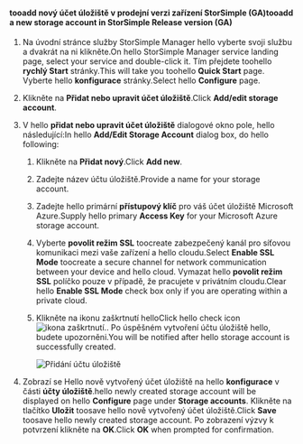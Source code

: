 <!--author=SharS last changed: 9/17/15-->

#### <a name="tooadd-a-new-storage-account-in-storsimple-release-version-ga"></a><span data-ttu-id="db9db-101">tooadd nový účet úložiště v prodejní verzi zařízení StorSimple (GA)</span><span class="sxs-lookup"><span data-stu-id="db9db-101">tooadd a new storage account in StorSimple Release version (GA)</span></span>
1. <span data-ttu-id="db9db-102">Na úvodní stránce služby StorSimple Manager hello vyberte svoji službu a dvakrát na ni klikněte.</span><span class="sxs-lookup"><span data-stu-id="db9db-102">On hello StorSimple Manager service landing page, select your service and double-click it.</span></span> <span data-ttu-id="db9db-103">Tím přejdete toohello **rychlý Start** stránky.</span><span class="sxs-lookup"><span data-stu-id="db9db-103">This will take you toohello **Quick Start** page.</span></span> <span data-ttu-id="db9db-104">Vyberte hello **konfigurace** stránky.</span><span class="sxs-lookup"><span data-stu-id="db9db-104">Select hello **Configure** page.</span></span>
2. <span data-ttu-id="db9db-105">Klikněte na **Přidat nebo upravit účet úložiště**.</span><span class="sxs-lookup"><span data-stu-id="db9db-105">Click **Add/edit storage account**.</span></span>
3. <span data-ttu-id="db9db-106">V hello **přidat nebo upravit účet úložiště** dialogové okno pole, hello následující:</span><span class="sxs-lookup"><span data-stu-id="db9db-106">In hello **Add/Edit Storage Account** dialog box, do hello following:</span></span>
   
   1. <span data-ttu-id="db9db-107">Klikněte na **Přidat nový**.</span><span class="sxs-lookup"><span data-stu-id="db9db-107">Click **Add new**.</span></span>
   2. <span data-ttu-id="db9db-108">Zadejte název účtu úložiště.</span><span class="sxs-lookup"><span data-stu-id="db9db-108">Provide a name for your storage account.</span></span>
   3. <span data-ttu-id="db9db-109">Zadejte hello primární **přístupový klíč** pro váš účet úložiště Microsoft Azure.</span><span class="sxs-lookup"><span data-stu-id="db9db-109">Supply hello primary **Access Key** for your Microsoft Azure storage account.</span></span>
   4. <span data-ttu-id="db9db-110">Vyberte **povolit režim SSL** toocreate zabezpečený kanál pro síťovou komunikaci mezi vaše zařízení a hello cloudu.</span><span class="sxs-lookup"><span data-stu-id="db9db-110">Select **Enable SSL Mode** toocreate a secure channel for network communication between your device and hello cloud.</span></span> <span data-ttu-id="db9db-111">Vymazat hello **povolit režim SSL** políčko pouze v případě, že pracujete v privátním cloudu.</span><span class="sxs-lookup"><span data-stu-id="db9db-111">Clear hello **Enable SSL Mode** check box only if you are operating within a private cloud.</span></span>
   5. <span data-ttu-id="db9db-112">Klikněte na ikonu zaškrtnutí hello</span><span class="sxs-lookup"><span data-stu-id="db9db-112">Click hello check icon</span></span> ![ikona zaškrtnutí](./media/storsimple-configure-new-storage-account/HCS_CheckIcon-include.png)<span data-ttu-id="db9db-114">.</span><span class="sxs-lookup"><span data-stu-id="db9db-114">.</span></span> <span data-ttu-id="db9db-115">Po úspěšném vytvoření účtu úložiště hello, budete upozorněni.</span><span class="sxs-lookup"><span data-stu-id="db9db-115">You will be notified after hello storage account is successfully created.</span></span>
      
      ![Přidání účtu úložiště](./media/storsimple-configure-new-storage-account/HCS_AddStorageAccount-include.png)
4. <span data-ttu-id="db9db-117">Zobrazí se Hello nově vytvořený účet úložiště na hello **konfigurace** v části **účty úložiště**.</span><span class="sxs-lookup"><span data-stu-id="db9db-117">hello newly created storage account will be displayed on hello **Configure** page under **Storage accounts**.</span></span> <span data-ttu-id="db9db-118">Klikněte na tlačítko **Uložit** toosave hello nově vytvořený účet úložiště.</span><span class="sxs-lookup"><span data-stu-id="db9db-118">Click **Save** toosave hello newly created storage account.</span></span> <span data-ttu-id="db9db-119">Po zobrazení výzvy k potvrzení klikněte na **OK**.</span><span class="sxs-lookup"><span data-stu-id="db9db-119">Click **OK** when prompted for confirmation.</span></span>


